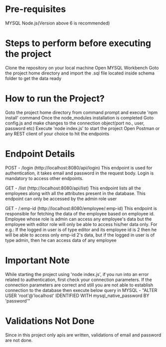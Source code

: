 # Pre-requisites
  MYSQL
  Node.js(Version above 6 is recommended)
  
# Steps to perform before executing the project
  Clone the repository on  your local machine
  Open MYSQL Workbench
  Goto the project home directory and import the .sql file located inside schema folder to get the data ready
  
# How to run the Project?
  Goto the project home directory from command prompt and execute 'npm install' command
  Once the node_modules installation is completed
  Goto config.js and make changes to the connection object(port no., user, password etc)
  Execute 'node index.js' to start the project
  Open Postman or any REST client of your choice to hit the endpoints
  
# Endpoint Details  
  POST - /login (http://localhost:8080/api/login)
    This endpoint is used for authentication, it takes email and password in the request body. Login is mandatory to access other endpoints.
  
  GET - /list (http://localhost:8080/api/list)
    This endpoint lists all the employees along with all the attributes present in the database. This endpoint can only be accessed by the admin role user
    
  GET - /:emp-id (http://localhost:8080/employee/:emp-id)
    This endpoint is responsible for fetching the data of the employee based on employee id. Employee whose role is admin can access any employee's data but the employee with editor role will only be able to access his/her data only. For e.g.: If the logged in user is of type editor and its employee id is 2 then he will be able to access only emp-id 2's data, but if the logged in user is of type admin, then he can access data of any employee
    
# Important Note
  While starting the project using 'node index.js', if you run into an error related to authentication, first check your connection parameters. If the connection parameters are correct and still you are not able to establish connection to the database then execute below query in MYSQL - "ALTER USER 'root'@'localhost' IDENTIFIED WITH mysql_native_password BY 'password'"
  
# Validations Not Done
  Since in this project only apis are written, validations of email and password are not done.
